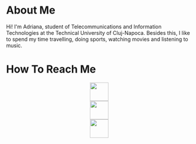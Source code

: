 # About Me
<p>Hi! I'm Adriana, student of  Telecommunications and Information Technologies at the Technical University of Cluj-Napoca. Besides this, I like to spend my time travelling, doing sports, watching movies and listening to music.</p>

# How To Reach Me

<a href="https://www.facebook.com/adriana.stecalovici">
  
<body>
<center>
<div class="gallery">
  <a target="_blank" href="Facebook-logo.jpg">
    <img src="Facebook-logo.jpg"  width="50px" >
  </a>
  
</div>

<div class="gallery">
  <a target="_blank" href="img_forest.jpg">
    <img src="img_forest.jpg" width="50px">
  </a>
  
</div>

<div class="gallery">
  <a target="_blank" href="img_lights.jpg">
    <img src="img_lights.jpg" width="50px">
  </a>

</div>
 
</div>
 </center>
</body>
</a>
